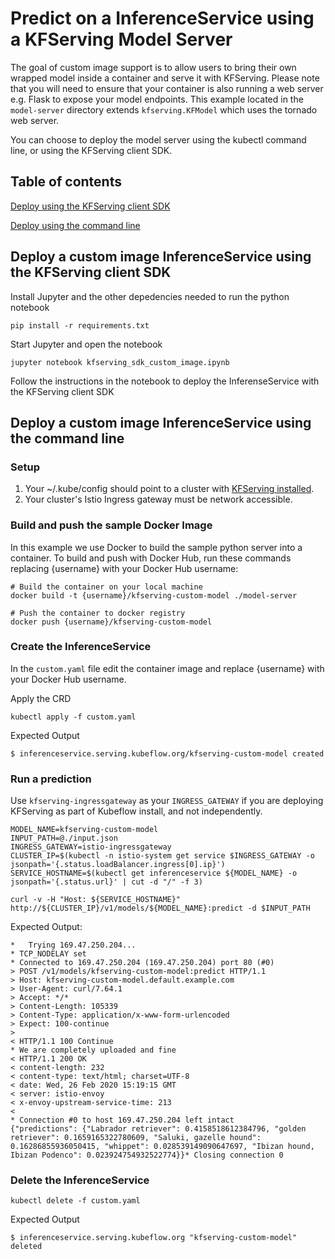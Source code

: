 # Predict on a InferenceService using a KFServing Model Server

The goal of custom image support is to allow users to bring their own wrapped model inside a container and serve it with KFServing. Please note that you will need to ensure that your container is also running a web server e.g. Flask to expose your model endpoints. This example located in the `model-server` directory extends `kfserving.KFModel` which uses the tornado web server.

You can choose to deploy the model server using the kubectl command line, or using the KFServing client SDK.

## Table of contents

[Deploy using the KFServing client SDK](#-deploy-a-custom-image-inferenceservice-using-the-kfserving-client-sdk)

[Deploy using the command line](#-deploy-a-custom-image-inferenceservice-using-the-command-line)

## Deploy a custom image InferenceService using the KFServing client SDK

Install Jupyter and the other depedencies needed to run the python notebook

```
pip install -r requirements.txt
```

Start Jupyter and open the notebook

```
jupyter notebook kfserving_sdk_custom_image.ipynb
```

Follow the instructions in the notebook to deploy the InferenseService with the KFServing client SDK

## Deploy a custom image InferenceService using the command line

### Setup

1. Your ~/.kube/config should point to a cluster with [KFServing installed](https://github.com/kubeflow/kfserving/blob/master/docs/DEVELOPER_GUIDE.md#deploy-kfserving).
2. Your cluster's Istio Ingress gateway must be network accessible.

### Build and push the sample Docker Image

In this example we use Docker to build the sample python server into a container. To build and push with Docker Hub, run these commands replacing {username} with your Docker Hub username:

```
# Build the container on your local machine
docker build -t {username}/kfserving-custom-model ./model-server

# Push the container to docker registry
docker push {username}/kfserving-custom-model
```

### Create the InferenceService

In the `custom.yaml` file edit the container image and replace {username} with your Docker Hub username.

Apply the CRD

```
kubectl apply -f custom.yaml
```

Expected Output

```
$ inferenceservice.serving.kubeflow.org/kfserving-custom-model created
```

### Run a prediction

Use `kfserving-ingressgateway` as your `INGRESS_GATEWAY` if you are deploying KFServing as part of Kubeflow install, and not independently.

```
MODEL_NAME=kfserving-custom-model
INPUT_PATH=@./input.json
INGRESS_GATEWAY=istio-ingressgateway
CLUSTER_IP=$(kubectl -n istio-system get service $INGRESS_GATEWAY -o jsonpath='{.status.loadBalancer.ingress[0].ip}')
SERVICE_HOSTNAME=$(kubectl get inferenceservice ${MODEL_NAME} -o jsonpath='{.status.url}' | cut -d "/" -f 3)

curl -v -H "Host: ${SERVICE_HOSTNAME}" http://${CLUSTER_IP}/v1/models/${MODEL_NAME}:predict -d $INPUT_PATH
```

Expected Output:

```
*   Trying 169.47.250.204...
* TCP_NODELAY set
* Connected to 169.47.250.204 (169.47.250.204) port 80 (#0)
> POST /v1/models/kfserving-custom-model:predict HTTP/1.1
> Host: kfserving-custom-model.default.example.com
> User-Agent: curl/7.64.1
> Accept: */*
> Content-Length: 105339
> Content-Type: application/x-www-form-urlencoded
> Expect: 100-continue
>
< HTTP/1.1 100 Continue
* We are completely uploaded and fine
< HTTP/1.1 200 OK
< content-length: 232
< content-type: text/html; charset=UTF-8
< date: Wed, 26 Feb 2020 15:19:15 GMT
< server: istio-envoy
< x-envoy-upstream-service-time: 213
<
* Connection #0 to host 169.47.250.204 left intact
{"predictions": {"Labrador retriever": 0.4158518612384796, "golden retriever": 0.1659165322780609, "Saluki, gazelle hound": 0.16286855936050415, "whippet": 0.028539149090647697, "Ibizan hound, Ibizan Podenco": 0.023924754932522774}}* Closing connection 0
```

### Delete the InferenceService

```
kubectl delete -f custom.yaml
```

Expected Output

```
$ inferenceservice.serving.kubeflow.org "kfserving-custom-model" deleted
```
